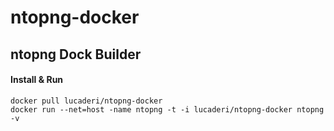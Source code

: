 ntopng-docker
=============

## ntopng Dock Builder

#### Install & Run
```
docker pull lucaderi/ntopng-docker
docker run --net=host -name ntopng -t -i lucaderi/ntopng-docker ntopng -v
```